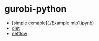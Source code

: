 # gurobi-python
* [simple exmaple](./Example mip1.ipynb)
* [diet](./diet.ipynb)
* [netflow](./netflow.ipynb)
